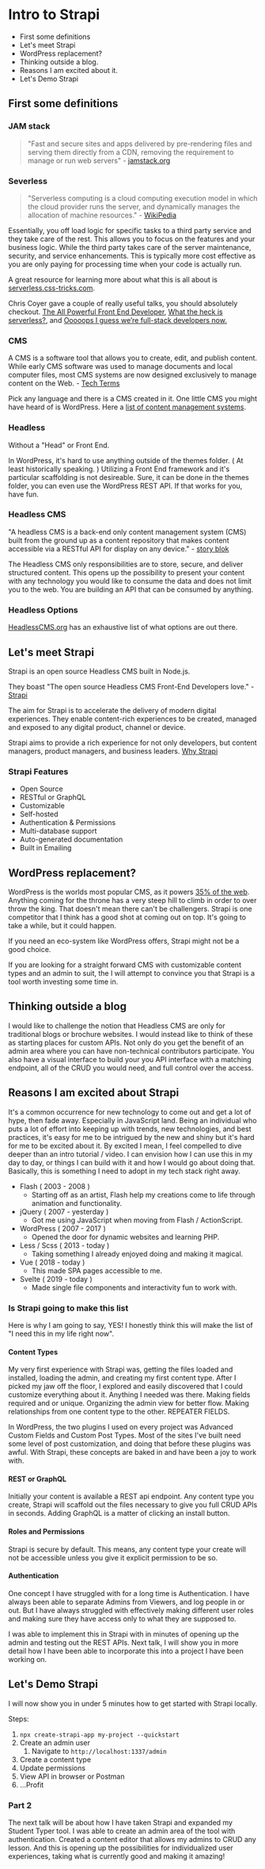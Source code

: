 # Intro to Strapi

* First some definitions
* Let's meet Strapi
* WordPress replacement?
* Thinking outside a blog.
* Reasons I am excited about it.
* Let's Demo Strapi

## First some definitions

### JAM stack

> "Fast and secure sites and apps delivered by pre-rendering files and serving them directly from a CDN, removing the requirement to manage or run web servers" - [jamstack.org](https://jamstack.org/)

### Severless

> "Serverless computing is a cloud computing execution model in which the cloud provider runs the server, and dynamically manages the allocation of machine resources." - [WikiPedia](https://en.wikipedia.org/wiki/Serverless_computing)

Essentially, you off load logic for specific tasks to a third party service and they take care of the rest. This allows you to focus on the features and your business logic. While the third party takes care of the server maintenance, security, and service enhancements. This is typically more cost effective as you are only paying for processing time when your code is actually run.

A great resource for learning more about what this is all about is [serverless.css-tricks.com](https://serverless.css-tricks.com/about/). 

Chris Coyer gave a couple of really useful talks, you should absolutely checkout. [The All Powerful Front End Developer](https://www.youtube.com/watch?v=grSxHfGoaeg), [What the heck is serverless?](https://www.youtube.com/watch?v=2N_sUmpjzZk), and [Ooooops I guess we’re full-stack developers now.](https://www.youtube.com/watch?v=YiBau30kIjI)

### CMS

A CMS is a software tool that allows you to create, edit, and publish content. While early CMS software was used to manage documents and local computer files, most CMS systems are now designed exclusively to manage content on the Web. - [Tech Terms](https://techterms.com/definition/cms)

Pick any language and there is a CMS created in it. One little CMS you might have heard of is WordPress. Here a [list of content management systems](https://en.wikipedia.org/wiki/List_of_content_management_systems).  

### Headless

Without a "Head" or Front End.

In WordPress, it's hard to use anything outside of the themes folder. ( At least historically speaking. ) Utilizing a Front End framework and it's particular scaffolding is not desireable. Sure, it can be done in the themes folder, you can even use the WordPress REST API. If that works for you, have fun.

### Headless CMS

"A headless CMS is a back-end only content management system (CMS) built from the ground up as a content repository that makes content accessible via a RESTful API for display on any device." - [story blok](https://www.storyblok.com/tp/headless-cms-explained)

The Headless CMS only responsibilities are to store, secure, and deliver structured content. This opens up the possibility to present your content with any technology you would like to consume the data and does not limit you to the web. You are building an API that can be consumed by anything. 

### Headless Options

[HeadlessCMS.org](https://headlesscms.org/) has an exhaustive list of what options are out there.

## Let's meet Strapi

Strapi is an open source Headless CMS built in Node.js. 

They boast "The open source Headless CMS Front-End Developers love." - [Strapi](https://strapi.io/)

The aim for Strapi is to accelerate the delivery of modern digital experiences. They enable content-rich experiences to be created, managed and exposed to any digital product, channel or device. 

Strapi aims to provide a rich experience for not only developers, but content managers, product managers, and business leaders. [Why Strapi](https://strapi.io/why-strapi)

### Strapi Features 

* Open Source
* RESTful or GraphQL
* Customizable
* Self-hosted
* Authentication & Permissions
* Multi-database support
* Auto-generated documentation
* Built in Emailing

## WordPress replacement?

WordPress is the worlds most popular CMS, as it powers [35% of the web](https://hostingtribunal.com/blog/wordpress-statistics/). Anything coming for the throne has a very steep hill to climb in order to over throw the king. That doesn't mean there can't be challengers. Strapi is one competitor that I think has a good shot at coming out on top. It's going to take a while, but it could happen.

If you need an eco-system like WordPress offers, Strapi might not be a good choice. 

If you are looking for a straight forward CMS with customizable content types and an admin to suit, the I will attempt to convince you that Strapi is a tool worth investing some time in.

## Thinking outside a blog

I would like to challenge the notion that Headless CMS are only for traditional blogs or brochure websites. I would instead like to think of these as starting places for custom APIs. Not only do you get the benefit of an admin area where you can have non-technical contributors participate. You also have a visual interface to build your you API interface with a matching endpoint, all of the CRUD you would need, and full control over the access. 

## Reasons I am excited about Strapi

It's a common occurrence for new technology to come out and get a lot of hype, then fade away. Especially in JavaScript land. Being an individual who puts a lot of effort into keeping up with trends, new technologies, and best practices, it's easy for me to be intrigued by the new and shiny but it's hard for me to be excited about it. By excited I mean, I feel compelled to dive deeper than an intro tutorial / video. I can envision how I can use this in my day to day, or things I can build with it and how I would go about doing that. Basically, this is something I need to adopt in my tech stack right away. 

* Flash ( 2003 - 2008 )
  * Starting off as an artist, Flash help my creations come to life through animation and functionality. 
* jQuery ( 2007 - yesterday )
  * Got me using JavaScript when moving from Flash / ActionScript. 
* WordPress ( 2007 - 2017 )
  * Opened the door for dynamic websites and learning PHP.
* Less / Scss ( 2013 - today )
  * Taking something I already enjoyed doing and making it magical.
* Vue ( 2018 - today )
  * This made SPA pages accessible to me.
* Svelte ( 2019 - today )
  * Made single file components and interactivity fun to work with.

### Is Strapi going to make this list

Here is why I am going to say, YES! I honestly think this will make the list of "I need this in my life right now".

#### Content Types

My very first experience with Strapi was, getting the files loaded and installed, loading the admin, and creating my first content type. After I picked my jaw off the floor, I explored and easily discovered that I could customize everything about it. Anything I needed was there. Making fields required and or unique. Organizing the admin view for better flow. Making relationships from one content type to the other. REPEATER FIELDS. 

In WordPress, the two plugins I used on every project was Advanced Custom Fields and Custom Post Types. Most of the sites I've built need some level of post customization, and doing that before these plugins was awful. With Strapi, these concepts are baked in and have been a joy to work with.

#### REST or GraphQL

Initially your content is available a REST api endpoint. Any content type you create, Strapi will scaffold out the files necessary to give you full CRUD APIs in seconds. Adding GraphQL is a matter of clicking an install button.

#### Roles and Permissions

Strapi is secure by default. This means, any content type your create will not be accessible unless you give it explicit permission to be so. 

#### Authentication

One concept I have struggled with for a long time is Authentication. I have always been able to separate Admins from Viewers, and log people in or out. But I have always struggled with effectively making different user roles and making sure they have access only to what they are supposed to. 

I was able to implement this in Strapi with in minutes of opening up the admin and testing out the REST APIs. Next talk, I will show you in more detail how I have been able to incorporate this into a project I have been working on. 

## Let's Demo Strapi

I will now show you in under 5 minutes how to get started with Strapi locally.

Steps:

1. `npx create-strapi-app my-project --quickstart`
2. Create an admin user
   1. Navigate to `http://localhost:1337/admin`
3. Create a content type
4. Update permissions
5. View API in browser or Postman
6. ...Profit

### Part 2

The next talk will be about how I have taken Strapi and expanded my Student Typer tool. I was able to create an admin area of the tool with authentication. Created a content editor that allows my admins to CRUD any lesson. And this is opening up the possibilities for individualized user experiences, taking what is currently good and making it amazing!